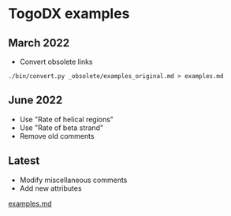 # TogoDX examples

## March 2022
* Convert obsolete links
```
./bin/convert.py _obsolete/examples_original.md > examples.md
```

## June 2022
* Use "Rate of helical regions"
* Use "Rate of beta strand"
* Remove old comments

## Latest
* Modify miscellaneous comments
* Add new attributes

[examples.md](https://github.com/togodx/togodx-examples/blob/main/examples.md)
